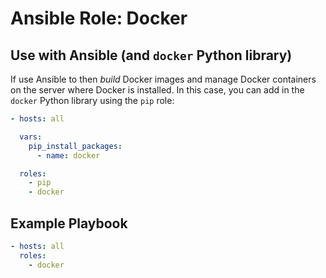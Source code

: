 # Ansible Role: Docker

## Use with Ansible (and `docker` Python library)

If use Ansible to then _build_ Docker images and manage Docker containers on the server where Docker is installed. In this case, you can add in the `docker` Python library using the `pip` role:

```yaml
- hosts: all

  vars:
    pip_install_packages:
      - name: docker

  roles:
    - pip
    - docker
```

## Example Playbook

```yaml
- hosts: all
  roles:
    - docker
```
